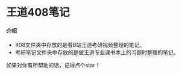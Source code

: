 # 王道408笔记

#### 介绍

- 408文件夹中存放的是看B站王道考研视频整理的笔记。
- 考研笔记文件夹中存放的是做王道专业课书本上的习题时整理的笔记。

如果对你有所帮助的话，记得点个star！

